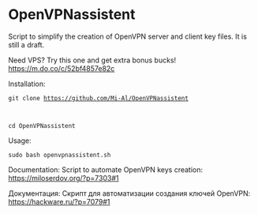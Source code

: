 # OpenVPNassistent
Script to simplify the creation of OpenVPN server and client key files. It is still a draft.

Need VPS? Try this one and get extra bonus bucks! https://m.do.co/c/52bf4857e82c

Installation:

<code>git clone https://github.com/Mi-Al/OpenVPNassistent

cd OpenVPNassistent</code>

Usage:

<code>sudo bash openvpnassistent.sh</code>

Documentation:
Script to automate OpenVPN keys creation: https://miloserdov.org/?p=7303#1

Документация:
Скрипт для автоматизации создания ключей OpenVPN: https://hackware.ru/?p=7079#1
